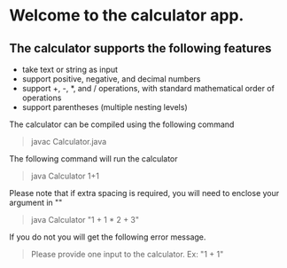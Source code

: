 # Welcome to the calculator app.
## The calculator supports the following features

* take text or string as input
* support positive, negative, and decimal numbers
* support +, -, *, and / operations, with standard mathematical order of operations
* support parentheses (multiple nesting levels)

The calculator can be compiled using the following command

> javac Calculator.java

The following command will run the calculator

> java Calculator 1+1

Please note that if extra spacing is required, you will need to enclose your argument in ""

> java Calculator "1 + 1 * 2 + 3"

If you do not you will get the following error message. 

> Please provide one input to the calculator. Ex: "1 + 1"

